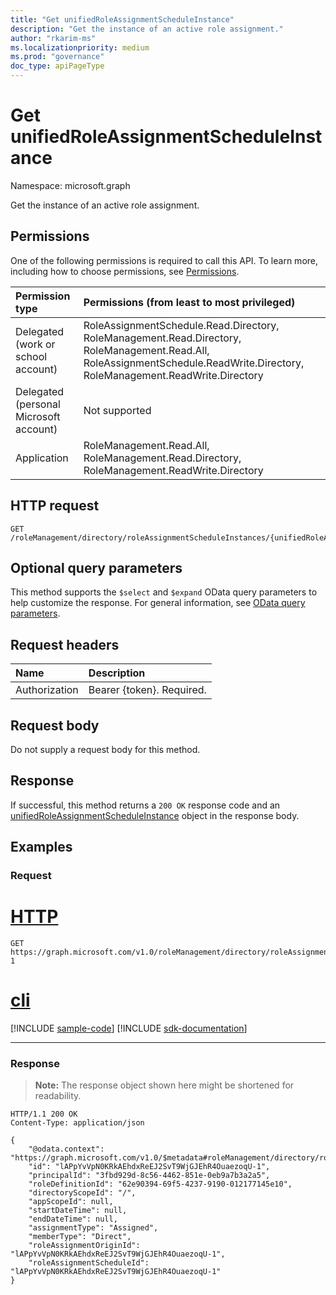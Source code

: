 ```yaml
---
title: "Get unifiedRoleAssignmentScheduleInstance"
description: "Get the instance of an active role assignment."
author: "rkarim-ms"
ms.localizationpriority: medium
ms.prod: "governance"
doc_type: apiPageType
---
```


# Get unifiedRoleAssignmentScheduleInstance
Namespace: microsoft.graph

Get the instance of an active role assignment.

## Permissions
One of the following permissions is required to call this API. To learn more, including how to choose permissions, see [Permissions](/graph/permissions-reference).

|Permission type|Permissions (from least to most privileged)|
|:---|:---|
|Delegated (work or school account)|RoleAssignmentSchedule.Read.Directory, RoleManagement.Read.Directory, RoleManagement.Read.All, RoleAssignmentSchedule.ReadWrite.Directory, RoleManagement.ReadWrite.Directory|
|Delegated (personal Microsoft account)|Not supported|
|Application|RoleManagement.Read.All, RoleManagement.Read.Directory, RoleManagement.ReadWrite.Directory|

## HTTP request

<!-- {
  "blockType": "ignored"
}
-->
``` http
GET /roleManagement/directory/roleAssignmentScheduleInstances/{unifiedRoleAssignmentScheduleInstanceId}
```

## Optional query parameters

This method supports the `$select` and `$expand` OData query parameters to help customize the response. For general information, see [OData query parameters](/graph/query-parameters).

## Request headers
|Name|Description|
|:---|:---|
|Authorization|Bearer {token}. Required.|

## Request body
Do not supply a request body for this method.

## Response

If successful, this method returns a `200 OK` response code and an [unifiedRoleAssignmentScheduleInstance](../resources/unifiedroleassignmentscheduleinstance.md) object in the response body.

## Examples

### Request

# [HTTP](#tab/http)
<!-- {
  "blockType": "request",
  "name": "get_unifiedroleassignmentscheduleinstance",
  "sampleKeys": ["lAPpYvVpN0KRkAEhdxReEJ2SvT9WjGJEhR4OuaezoqU-1"]
}
-->
``` http
GET https://graph.microsoft.com/v1.0/roleManagement/directory/roleAssignmentScheduleInstances/lAPpYvVpN0KRkAEhdxReEJ2SvT9WjGJEhR4OuaezoqU-1
```

# [cli](#tab/cli)
[!INCLUDE [sample-code](../includes/snippets/cli/get-unifiedroleassignmentscheduleinstance-cli-snippets.md)]
[!INCLUDE [sdk-documentation](../includes/snippets/snippets-sdk-documentation-link.md)]

---

### Response
>**Note:** The response object shown here might be shortened for readability.
<!-- {
  "blockType": "response",
  "truncated": true,
  "@odata.type": "microsoft.graph.unifiedRoleAssignmentScheduleInstance"
}
-->
``` http
HTTP/1.1 200 OK
Content-Type: application/json

{
    "@odata.context": "https://graph.microsoft.com/v1.0/$metadata#roleManagement/directory/roleAssignmentScheduleInstances/$entity",
    "id": "lAPpYvVpN0KRkAEhdxReEJ2SvT9WjGJEhR4OuaezoqU-1",
    "principalId": "3fbd929d-8c56-4462-851e-0eb9a7b3a2a5",
    "roleDefinitionId": "62e90394-69f5-4237-9190-012177145e10",
    "directoryScopeId": "/",
    "appScopeId": null,
    "startDateTime": null,
    "endDateTime": null,
    "assignmentType": "Assigned",
    "memberType": "Direct",
    "roleAssignmentOriginId": "lAPpYvVpN0KRkAEhdxReEJ2SvT9WjGJEhR4OuaezoqU-1",
    "roleAssignmentScheduleId": "lAPpYvVpN0KRkAEhdxReEJ2SvT9WjGJEhR4OuaezoqU-1"
}
```

